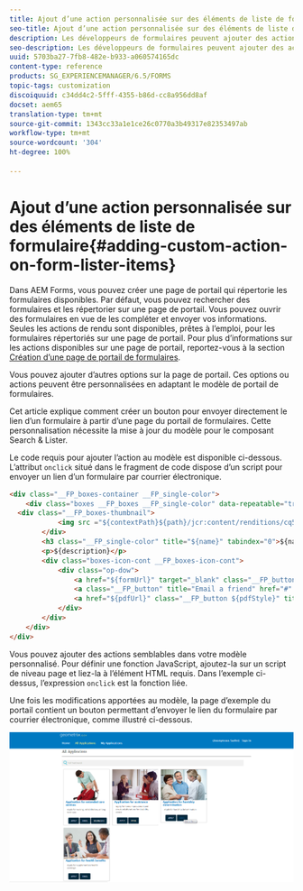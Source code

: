 ```yaml
---
title: Ajout d’une action personnalisée sur des éléments de liste de formulaire
seo-title: Ajout d’une action personnalisée sur des éléments de liste de formulaire
description: Les développeurs de formulaires peuvent ajouter des actions à la liste des formulaires sur la page Forms Portal. Par défaut, la liste des formulaires vous permet d’accéder au formulaire, de le remplir et de l’envoyer.
seo-description: Les développeurs de formulaires peuvent ajouter des actions à la liste des formulaires sur la page Forms Portal. Par défaut, la liste des formulaires vous permet d’accéder au formulaire, de le remplir et de l’envoyer.
uuid: 5703ba27-7fb8-482e-b933-a060574165dc
content-type: reference
products: SG_EXPERIENCEMANAGER/6.5/FORMS
topic-tags: customization
discoiquuid: c34dd4c2-5fff-4355-b86d-cc8a956dd8af
docset: aem65
translation-type: tm+mt
source-git-commit: 1343cc33a1e1ce26c0770a3b49317e82353497ab
workflow-type: tm+mt
source-wordcount: '304'
ht-degree: 100%

---
```



# Ajout d’une action personnalisée sur des éléments de liste de formulaire{#adding-custom-action-on-form-lister-items}

Dans AEM Forms, vous pouvez créer une page de portail qui répertorie les formulaires disponibles. Par défaut, vous pouvez rechercher des formulaires et les répertorier sur une page de portail. Vous pouvez ouvrir des formulaires en vue de les compléter et envoyer vos informations. Seules les actions de rendu sont disponibles, prêtes à l’emploi, pour les formulaires répertoriés sur une page de portail. Pour plus d’informations sur les actions disponibles sur une page de portail, reportez-vous à la section [Création d’une page de portail de formulaires](../../forms/using/creating-form-portal-page.md). 

Vous pouvez ajouter d’autres options sur la page de portail. Ces options ou actions peuvent être personnalisées en adaptant le modèle de portail de formulaires.

Cet article explique comment créer un bouton pour envoyer directement le lien d’un formulaire à partir d’une page du portail de formulaires. Cette personnalisation nécessite la mise à jour du modèle pour le composant Search &amp; Lister.

Le code requis pour ajouter l’action au modèle est disponible ci-dessous. L’attribut `onclick` situé dans le fragment de code dispose d’un script pour envoyer un lien d’un formulaire par courrier électronique.

```html
<div class="__FP_boxes-container __FP_single-color">
    <div class="boxes __FP_boxes __FP_single-color" data-repeatable="true">
  <div class="__FP_boxes-thumbnail">
            <img src ="${contextPath}${path}/jcr:content/renditions/cq5dam.thumbnail.319.319.png">
        </div>
        <h3 class="__FP_single-color" title="${name}" tabindex="0">${name}</h3>
        <p>${description}</p>
        <div class="boxes-icon-cont __FP_boxes-icon-cont">
            <div class="op-dow">
                <a href="${formUrl}" target="_blank" class="__FP_button ${htmlStyle}" title="${config-htmlLinkText}">Apply</a>
                <a class="__FP_button" title="Email a friend" href="#" onclick="javascript:window.location=&apos;mailto:?subject=Interesting information&body=I thought you might find {name} form helpful :  &apos;+window.location.protocol+window.location.host+&apos;${formUrl}&apos; ;">Email</a>
                <a href="${pdfUrl}" class="__FP_button ${pdfStyle}" title="${config-pdfLinkText}">Download</a>
            </div>
        </div>
    </div>
</div>
```

Vous pouvez ajouter des actions semblables dans votre modèle personnalisé. Pour définir une fonction JavaScript, ajoutez-la sur un script de niveau page et liez-la à l’élément HTML requis. Dans l’exemple ci-dessus, l’expression `onclick` est la fonction liée.

Une fois les modifications apportées au modèle, la page d’exemple du portail contient un bouton permettant d’envoyer le lien du formulaire par courrier électronique, comme illustré ci-dessous.

![email](assets/email.png)

